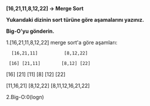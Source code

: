 **[16,21,11,8,12,22] -> Merge Sort**

**Yukarıdaki dizinin sort türüne göre aşamalarını yazınız.**

**Big-O'yu gönderin.**

1.[16,21,11,8,12,22] merge sort'a göre aşamları:

      [16,21,11]          [8,12,22]

     [16] [21,11]        [8,12] [22]

[16]      [21] [11]      [8]   [12]       [22]

[11,16,21]                   [8,12,22]
           [8,11,12,16,21,22]

2.Big-O:0(logn)
